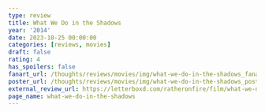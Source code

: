 ```yaml
---
type: review
title: What We Do in the Shadows
year: '2014'
date: 2023-10-25 00:00:00
categories: [reviews, movies]
draft: false
rating: 4
has_spoilers: false
fanart_url: /thoughts/reviews/movies/img/what-we-do-in-the-shadows_fanart.png
poster_url: /thoughts/reviews/movies/img/what-we-do-in-the-shadows_poster.png
external_review_url: https://letterboxd.com/ratheronfire/film/what-we-do-in-the-shadows/
page_name: what-we-do-in-the-shadows
---
```


